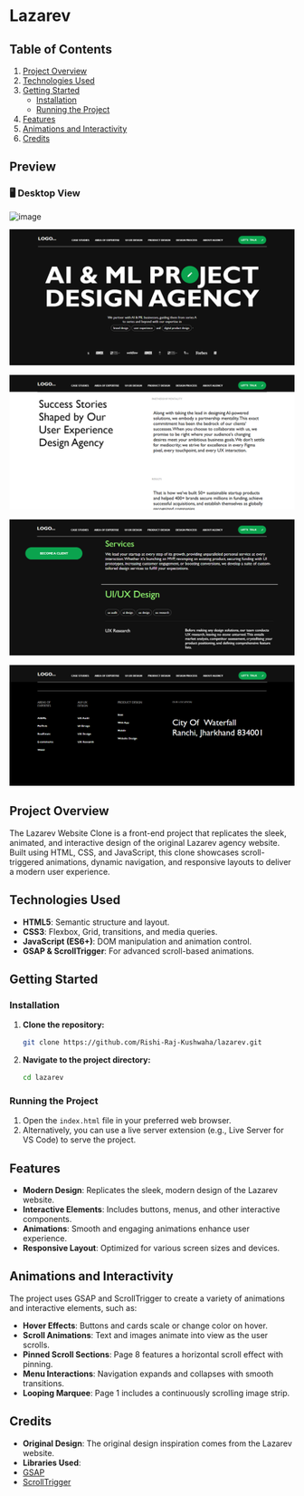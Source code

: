 # Lazarev

## Table of Contents
1. [Project Overview](#project-overview)
2. [Technologies Used](#technologies-used)
3. [Getting Started](#getting-started)
   - [Installation](#installation)
   - [Running the Project](#running-the-project)
4. [Features](#features)
5. [Animations and Interactivity](#animations-and-interactivity)
6. [Credits](#credits)



## Preview


<h3>🖥️ Desktop View</h3>

![image](https://github.com/Rishi-Raj-Kushwaha/lazarev/blob/main/img/Recording%202025-08-13%20110614.gif)




![image](https://github.com/Rishi-Raj-Kushwaha/lazarev/blob/main/img/1.png)

![image](https://github.com/Rishi-Raj-Kushwaha/lazarev/blob/main/img/2.png)

![image](https://github.com/Rishi-Raj-Kushwaha/lazarev/blob/main/img/3.png)

![image](https://github.com/Rishi-Raj-Kushwaha/lazarev/blob/main/img/4.png)



## Project Overview
The Lazarev Website Clone is a front-end project that replicates the sleek, animated, and interactive design of the original Lazarev agency website. Built using HTML, CSS, and JavaScript, this clone showcases scroll-triggered animations, dynamic navigation, and responsive layouts to deliver a modern user experience.

## Technologies Used
- **HTML5**: Semantic structure and layout.
- **CSS3**: Flexbox, Grid, transitions, and media queries.
- **JavaScript (ES6+)**: DOM manipulation and animation control.
- **GSAP & ScrollTrigger**: For advanced scroll-based animations.

## Getting Started


### Installation
1. **Clone the repository:**
   ```bash
   git clone https://github.com/Rishi-Raj-Kushwaha/lazarev.git
   ```
2. **Navigate to the project directory:**
   ```bash
   cd lazarev
   ```

### Running the Project
1. Open the `index.html` file in your preferred web browser.
2. Alternatively, you can use a live server extension (e.g., Live Server for VS Code) to serve the project.


## Features
- **Modern Design**: Replicates the sleek, modern design of the Lazarev website.
- **Interactive Elements**: Includes buttons, menus, and other interactive components.
- **Animations**: Smooth and engaging animations enhance user experience.
- **Responsive Layout**: Optimized for various screen sizes and devices.

## Animations and Interactivity
The project uses GSAP and ScrollTrigger to create a variety of animations and interactive elements, such as:
- **Hover Effects**: Buttons and cards scale or change color on hover.
- **Scroll Animations**: Text and images animate into view as the user scrolls.
- **Pinned Scroll Sections**: Page 8 features a horizontal scroll effect with pinning.
- **Menu Interactions**: Navigation expands and collapses with smooth transitions.
- **Looping Marquee**: Page 1 includes a continuously scrolling image strip.

  

## Credits
- **Original Design**: The original design inspiration comes from the Lazarev website.
-  **Libraries Used**:
  - [GSAP](https://greensock.com/gsap/)
  - [ScrollTrigger](https://greensock.com/scrolltrigger/)






